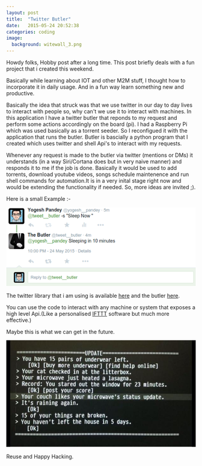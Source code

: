 ```yaml
---
layout: post
title:  "Twitter Butler"
date:   2015-05-24 20:52:38
categories: coding
image:
  background: witewall_3.png
---
```


Howdy folks, Hobby post after a long time. This post briefly deals with a fun project that i created this weekend.

Basically while learning about IOT and other M2M stuff, I thought how to incorporate it in daily usage. And in a fun way learn something new and productive.

Basically the idea that struck was that we use twitter in our day to day lives to interact with people so, why can't we use it to interact with machines. In this application I have a twitter butler that reponds to my request and perform some actions accordingly on the board (pi). I had a Raspberry Pi which was used basically as a torrent seeder. So I reconfigued it with the application that runs the butler. Butler is bascially a python program that I created which uses twitter and shell Api's to interact with my requests.

Whenever any request is made to the butler via twitter (mentions or DMs) it understands (in a way Siri/Cortana does but in very naive manner) and responds it to me if the job is done. Basically it would be used to add torrents, download youtube videos, songs schedule maintenence and run shell commands for automation.It is in a very inital stage right now and would be extending the functionality if needed. So, more ideas are invited ;).

Here is a small Example :-

<img src="/images/butler.png" alt="">


The twitter library that i am using is available [here](https://github.com/sixohsix/) and the butler [here](https://twitter.com/tweet__butler).

You can use the code to interact with any machine or system that exposes a high level Api.(Like a personalised [IFTTT](https://ifttt.com/) software but much more effective.)

Maybe this is what we can get in the future.


<img src="/images/iot.jpg" alt="">

Reuse and Happy Hacking. 
